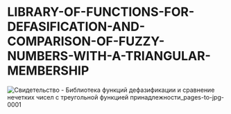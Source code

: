 # LIBRARY-OF-FUNCTIONS-FOR-DEFASIFICATION-AND-COMPARISON-OF-FUZZY-NUMBERS-WITH-A-TRIANGULAR-MEMBERSHIP
![Свидетельство - Библиотека функций дефазификации и сравнение нечетких чисел с треугольной функцией принадлежности_pages-to-jpg-0001](https://user-images.githubusercontent.com/72341725/155675422-b3fc5dfc-762f-47e6-afcf-60b5c97b1c3a.jpg)
